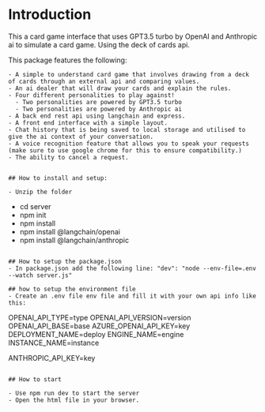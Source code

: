 # Introduction
This a card game interface that uses GPT3.5 turbo by OpenAI and Anthropic ai to simulate a card game. Using the deck of cards api.

This package features the following:

```
- A simple to understand card game that involves drawing from a deck of cards through an external api and comparing values.
- An ai dealer that will draw your cards and explain the rules.
- Four different personalities to play against!
  - Two personalities are powered by GPT3.5 turbo
  - Two personalities are powered by Anthropic ai
- A back end rest api using langchain and express.
- A front end interface with a simple layout.
- Chat history that is being saved to local storage and utilised to give the ai context of your conversation.
- A voice recognition feature that allows you to speak your requests (make sure to use google chrome for this to ensure compatibility.)
- The ability to cancel a request.


## How to install and setup:

- Unzip the folder
```
- cd server
- npm init
- npm install
- npm install @langchain/openai
- npm install @langchain/anthropic
```

## How to setup the package.json
- In package.json add the following line: "dev": "node --env-file=.env --watch server.js"

## how to setup the environment file
- Create an .env file env file and fill it with your own api info like this:
```  
OPENAI_API_TYPE=type
OPENAI_API_VERSION=version
OPENAI_API_BASE=base
AZURE_OPENAI_API_KEY=key
DEPLOYMENT_NAME=deploy
ENGINE_NAME=engine
INSTANCE_NAME=instance

ANTHROPIC_API_KEY=key

```

## How to start

- Use npm run dev to start the server
- Open the html file in your browser.

